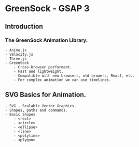 # GreenSock - GSAP 3

## Introduction

### The GreenSock Animation Library.

    - Anime.js
    - Velocity.js
    - Three.js
    - GreenSock
        - Cross-browser performant.
        - Fast and lightweight.
        - Compatible with new browsers, old browers, React, etc.
        - For complex animation we can use timelines.

## SVG Basics for Animation.

    - SVG - Scalable Vector Graphics.
    - Shapes, paths and commands.
    - Basic Shapes
        - <rect>
        - <circle>
        - <ellipse>
        - <line>
        - <polyline>
        - <plygon>
